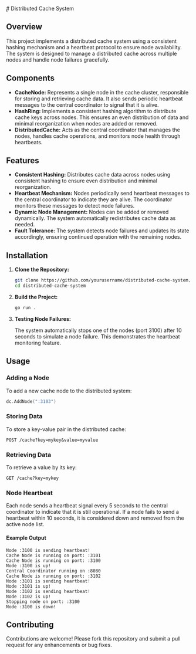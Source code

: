 ̨̨# Distributed Cache System

## Overview

This project implements a distributed cache system using a consistent hashing mechanism and a heartbeat protocol to ensure node availability. The system is designed to manage a distributed cache across multiple nodes and handle node failures gracefully.

## Components

- **CacheNode:** Represents a single node in the cache cluster, responsible for storing and retrieving cache data. It also sends periodic heartbeat messages to the central coordinator to signal that it is alive.
- **HashRing:** Implements a consistent hashing algorithm to distribute cache keys across nodes. This ensures an even distribution of data and minimal reorganization when nodes are added or removed.
- **DistributedCache:** Acts as the central coordinator that manages the nodes, handles cache operations, and monitors node health through heartbeats.

## Features

- **Consistent Hashing:** Distributes cache data across nodes using consistent hashing to ensure even distribution and minimal reorganization.
- **Heartbeat Mechanism:** Nodes periodically send heartbeat messages to the central coordinator to indicate they are alive. The coordinator monitors these messages to detect node failures.
- **Dynamic Node Management:** Nodes can be added or removed dynamically. The system automatically redistributes cache data as needed.
- **Fault Tolerance:** The system detects node failures and updates its state accordingly, ensuring continued operation with the remaining nodes.

## Installation

1. **Clone the Repository:**

   ```bash
   git clone https://github.com/yourusername/distributed-cache-system.git
   cd distributed-cache-system
   ```
2. **Build the Project:**
   ```bash
   go run .
   ```
3. **Testing Node Failures:**

   The system automatically stops one of the nodes (port 3100) after 10 seconds to simulate a node failure. This demonstrates the heartbeat monitoring feature.

## Usage
### Adding a Node
To add a new cache node to the distributed system:
```go
dc.AddNode(":3103")
```
### Storing Data
To store a key-value pair in the distributed cache:
```http
POST /cache?key=mykey&value=myvalue
```
### Retrieving Data
To retrieve a value by its key:
```http
GET /cache?key=mykey
```
### Node Heartbeat
Each node sends a heartbeat signal every 5 seconds to the central coordinator to indicate that it is still operational. If a node fails to send a heartbeat within 10 seconds, it is considered down and removed from the active node list.
#### Example Output
```terminal
Node :3100 is sending heartbeat!
Cache Node is running on port: :3101
Cache Node is running on port: :3100
Node :3100 is up!
Central Coordinator running on :8080
Cache Node is running on port: :3102
Node :3101 is sending heartbeat!
Node :3101 is up!
Node :3102 is sending heartbeat!
Node :3102 is up!
Stopping node on port: :3100
Node :3100 is down!
```
## Contributing
Contributions are welcome! Please fork this repository and submit a pull request for any enhancements or bug fixes.
